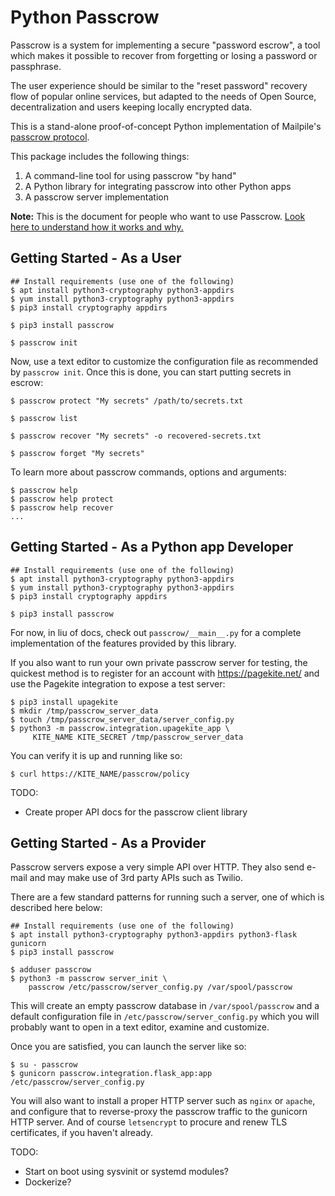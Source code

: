 # Python Passcrow

Passcrow is a system for implementing a secure "password escrow", a tool
which makes it possible to recover from forgetting or losing a password
or passphrase.

The user experience should be similar to the "reset password" recovery
flow of popular online services, but adapted to the needs of Open Source,
decentralization and users keeping locally encrypted data.

This is a stand-alone proof-of-concept Python implementation of Mailpile's
[passcrow protocol](docs/README.md).

This package includes the following things:

   1. A command-line tool for using passcrow "by hand"
   2. A Python library for integrating passcrow into other Python apps
   3. A passcrow server implementation

**Note:** This is the document for people who want to use Passcrow.
[Look here to understand how it works and why.](docs/README.md)


## Getting Started - As a User

    ## Install requirements (use one of the following)
    $ apt install python3-cryptography python3-appdirs
    $ yum install python3-cryptography python3-appdirs
    $ pip3 install cryptography appdirs

    $ pip3 install passcrow

    $ passcrow init

Now, use a text editor to customize the configuration file as recommended
by `passcrow init`. Once this is done, you can start putting secrets in
escrow:
    
    $ passcrow protect "My secrets" /path/to/secrets.txt

    $ passcrow list

    $ passcrow recover "My secrets" -o recovered-secrets.txt

    $ passcrow forget "My secrets"

To learn more about passcrow commands, options and arguments:

    $ passcrow help
    $ passcrow help protect
    $ passcrow help recover
    ...


## Getting Started - As a Python app Developer

    ## Install requirements (use one of the following)
    $ apt install python3-cryptography python3-appdirs
    $ yum install python3-cryptography python3-appdirs
    $ pip3 install cryptography appdirs

    $ pip3 install passcrow

For now, in liu of docs, check out `passcrow/__main__.py` for a complete
implementation of the features provided by this library.

If you also want to run your own private passcrow server for testing, the
quickest method is to register for an account with <https://pagekite.net/>
and use the Pagekite integration to expose a test server:

    $ pip3 install upagekite
    $ mkdir /tmp/passcrow_server_data
    $ touch /tmp/passcrow_server_data/server_config.py
    $ python3 -m passcrow.integration.upagekite_app \
         KITE_NAME KITE_SECRET /tmp/passcrow_server_data

You can verify it is up and running like so:

    $ curl https://KITE_NAME/passcrow/policy

TODO:

   * Create proper API docs for the passcrow client library


## Getting Started - As a Provider

Passcrow servers expose a very simple API over HTTP. They also send e-mail
and may make use of 3rd party APIs such as Twilio.

There are a few standard patterns for running such a server, one of which is
described here below:

    ## Install requirements (use one of the following)
    $ apt install python3-cryptography python3-appdirs python3-flask gunicorn
    $ pip3 install passcrow

    $ adduser passcrow
    $ python3 -m passcrow server_init \
        passcrow /etc/passcrow/server_config.py /var/spool/passcrow

This will create an empty passcrow database in `/var/spool/passcrow` and a
default configuration file in `/etc/passcrow/server_config.py` which you
will probably want to open in a text editor, examine and customize.

Once you are satisfied, you can launch the server like so:

    $ su - passcrow
    $ gunicorn passcrow.integration.flask_app:app /etc/passcrow/server_config.py

You will also want to install a proper HTTP server such as `nginx` or `apache`,
and configure that to reverse-proxy the passcrow traffic to the gunicorn HTTP
server. And of course `letsencrypt` to procure and renew TLS certificates, if
you haven't already.

TODO:

   * Start on boot using sysvinit or systemd modules?
   * Dockerize?

